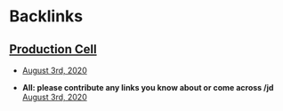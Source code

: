 
# Backlinks
## [Production Cell](<Production Cell.md>)
- [August 3rd, 2020](<August 3rd, 2020.md>)

- __All: please contribute any links you know about or come across /jd__ [August 3rd, 2020](<August 3rd, 2020.md>)

